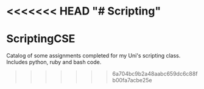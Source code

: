 <<<<<<< HEAD
"# Scripting" 
=======
# ScriptingCSE
Catalog of some assignments completed for my Uni's scripting class. Includes python, ruby and bash code.
>>>>>>> 6a704bc9b2a48aabc659dc6c88fb00fa7acbe25e
